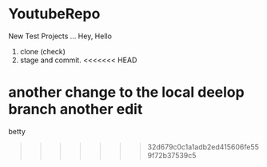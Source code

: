 # YoutubeRepo
New Test Projects ...
Hey, Hello





1. clone (check)
2. stage and commit.
<<<<<<< HEAD

another change to the local deelop branch
another edit
=======
betty
>>>>>>> 32d679c0c1a1adb2ed415606fe559f72b37539c5
